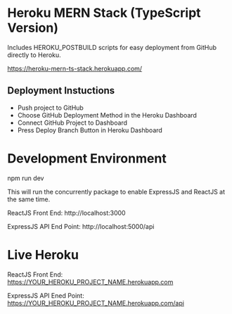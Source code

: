 # Heroku MERN Stack (TypeScript Version)

Includes HEROKU_POSTBUILD scripts for easy deployment from GitHub directly to Heroku.

https://heroku-mern-ts-stack.herokuapp.com/

## Deployment Instuctions

- Push project to GitHub
- Choose GitHub Deployment Method in the Heroku Dashboard
- Connect GitHub Project to Dashboard
- Press Deploy Branch Button in Heroku Dashboard

# Development Environment

npm run dev

This will run the concurrently package to enable ExpressJS and ReactJS at the same time.

ReactJS Front End: http://localhost:3000

ExpressJS API End Point: http://localhost:5000/api

# Live Heroku

ReactJS Front End: https://YOUR_HEROKU_PROJECT_NAME.herokuapp.com

ExpressJS API Ened Point: https://YOUR_HEROKU_PROJECT_NAME.herokuapp.com/api
